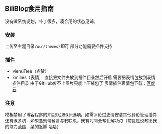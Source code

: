 ## BiliBlog食用指南
没有做系统规划，补丁很多，凑合用的状态见谅。

### 安装
上传至主题目录`/usr/themes/`即可
部分功能需要插件支持
### 插件
* MenuTree（点赞）
* Smilies（表情）
直接把文件夹放到插件目录然后开启
需要把表情包放到表情插件目录
由于GItHub传不上图片只能上压缩包了
表情插件表情包下载：[百度云](https://pan.baidu.com/s/1Fd2PhksYW_6TxT7frVdXMw)
### 注意
模板禁用了博客程序的`开启反垃圾保护`选项，如需评论过滤请安装其他评论管理插件
还有很多坑，如果遇到请留言与我联系，我有时间会帮忙解决的（前提是没超出我的能力范围，菜的抠脚 哈哈）
